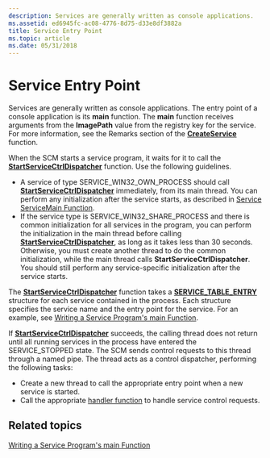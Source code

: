```yaml
---
description: Services are generally written as console applications.
ms.assetid: ed6945fc-ac08-4776-8d75-d33e8df3882a
title: Service Entry Point
ms.topic: article
ms.date: 05/31/2018
---
```


# Service Entry Point

Services are generally written as console applications. The entry point of a console application is its **main** function. The **main** function receives arguments from the **ImagePath** value from the registry key for the service. For more information, see the Remarks section of the [**CreateService**](/windows/desktop/api/Winsvc/nf-winsvc-createservicea) function.

When the SCM starts a service program, it waits for it to call the [**StartServiceCtrlDispatcher**](/windows/desktop/api/Winsvc/nf-winsvc-startservicectrldispatchera) function. Use the following guidelines.

-   A service of type SERVICE\_WIN32\_OWN\_PROCESS should call [**StartServiceCtrlDispatcher**](/windows/desktop/api/Winsvc/nf-winsvc-startservicectrldispatchera) immediately, from its main thread. You can perform any initialization after the service starts, as described in [Service ServiceMain Function](service-servicemain-function.md).
-   If the service type is SERVICE\_WIN32\_SHARE\_PROCESS and there is common initialization for all services in the program, you can perform the initialization in the main thread before calling [**StartServiceCtrlDispatcher**](/windows/desktop/api/Winsvc/nf-winsvc-startservicectrldispatchera), as long as it takes less than 30 seconds. Otherwise, you must create another thread to do the common initialization, while the main thread calls **StartServiceCtrlDispatcher**. You should still perform any service-specific initialization after the service starts.

The [**StartServiceCtrlDispatcher**](/windows/desktop/api/Winsvc/nf-winsvc-startservicectrldispatchera) function takes a [**SERVICE\_TABLE\_ENTRY**](/windows/desktop/api/Winsvc/ns-winsvc-service_table_entrya) structure for each service contained in the process. Each structure specifies the service name and the entry point for the service. For an example, see [Writing a Service Program's main Function](writing-a-service-program-s-main-function.md).

If [**StartServiceCtrlDispatcher**](/windows/desktop/api/Winsvc/nf-winsvc-startservicectrldispatchera) succeeds, the calling thread does not return until all running services in the process have entered the SERVICE\_STOPPED state. The SCM sends control requests to this thread through a named pipe. The thread acts as a control dispatcher, performing the following tasks:

-   Create a new thread to call the appropriate entry point when a new service is started.
-   Call the appropriate [handler function](service-control-handler-function.md) to handle service control requests.

## Related topics

<dl> <dt>

[Writing a Service Program's main Function](writing-a-service-program-s-main-function.md)
</dt> </dl>

 

 



